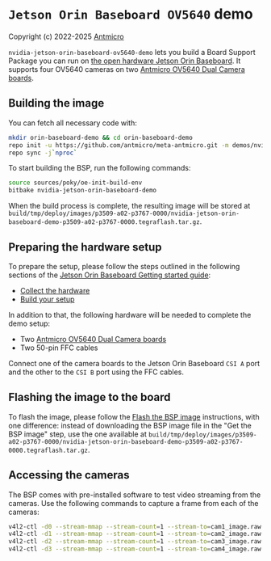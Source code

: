 # `Jetson Orin Baseboard OV5640` demo

Copyright (c) 2022-2025 [Antmicro](https://www.antmicro.com)

`nvidia-jetson-orin-baseboard-ov5640-demo` lets you build a Board Support Package you can run on [the open hardware Jetson Orin Baseboard](https://github.com/antmicro/jetson-orin-baseboard). It supports four OV5640 cameras on two [Antmicro OV5640 Dual Camera boards](https://github.com/antmicro/ov5640-dual-camera-board).

## Building the image

You can fetch all necessary code with:

<!-- name="fetch-repo"; transformer="echo "$TUTTEST_INPUT" | sed "/repo init/s/.*/& -b $CI_COMMIT_REF_NAME/" | sed "$ a repo forall meta-antmicro -c 'git checkout $CI_COMMIT_REF_NAME'"" -->
```sh
mkdir orin-baseboard-demo && cd orin-baseboard-demo
repo init -u https://github.com/antmicro/meta-antmicro.git -m demos/nvidia-jetson-orin-baseboard-ov5640-demo/manifest.xml
repo sync -j`nproc`
```

To start building the BSP, run the following commands:

<!-- name="build-bsp" -->
```sh
source sources/poky/oe-init-build-env
bitbake nvidia-jetson-orin-baseboard-demo
```

When the build process is complete, the resulting image will be stored at  `build/tmp/deploy/images/p3509-a02-p3767-0000/nvidia-jetson-orin-baseboard-demo-p3509-a02-p3767-0000.tegraflash.tar.gz`.

## Preparing the hardware setup

To prepare the setup, please follow the steps outlined in the following sections of the [Jetson Orin Baseboard Getting started guide](https://antmicro.github.io/jetson-orin-baseboard/getting_started.html#):
* [Collect the hardware](https://antmicro.github.io/jetson-orin-baseboard/getting_started.html#collect-the-hardware)
* [Build your setup](https://antmicro.github.io/jetson-orin-baseboard/getting_started.html#build-your-setup)

In addition to that, the following hardware will be needed to complete the demo setup:
* Two [Antmicro OV5640 Dual Camera boards](https://github.com/antmicro/ov5640-dual-camera-board)
* Two 50-pin FFC cables

Connect one of the camera boards to the Jetson Orin Baseboard `CSI A` port and the other to the `CSI B` port using the FFC cables.

## Flashing the image to the board

To flash the image, please follow the [Flash the BSP image](https://antmicro.github.io/jetson-orin-baseboard/getting_started.html#flash-the-bsp-image) instructions, with one difference: instead of downloading the BSP image file in the "Get the BSP image" step, use the one available at `build/tmp/deploy/images/p3509-a02-p3767-0000/nvidia-jetson-orin-baseboard-demo-p3509-a02-p3767-0000.tegraflash.tar.gz`.

## Accessing the cameras

The BSP comes with pre-installed software to test video streaming from the cameras. Use the following commands to capture a frame from each of the cameras:

```sh
v4l2-ctl -d0 --stream-mmap --stream-count=1 --stream-to=cam1_image.raw
v4l2-ctl -d1 --stream-mmap --stream-count=1 --stream-to=cam2_image.raw
v4l2-ctl -d2 --stream-mmap --stream-count=1 --stream-to=cam3_image.raw
v4l2-ctl -d3 --stream-mmap --stream-count=1 --stream-to=cam4_image.raw
```

